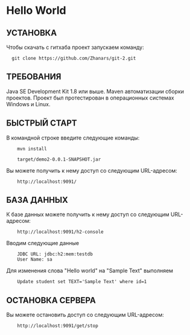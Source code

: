 Hello World
=============================
УСТАНОВКА
------------

Чтобы скачать с гитхаба проект запускаем команду:

      git clone https://github.com/Zhanars/git-2.git


ТРЕБОВАНИЯ
------------
Java SE Development Kit 1.8 или выше. 
Maven автоматизации сборки проектов.
Проект был протестирован в операционных системах Windows и Linux.


БЫСТРЫЙ СТАРТ
-----------

В командной строке введите следующие команды:

        mvn install           
  
        target/demo2-0.0.1-SNAPSHOT.jar   

Вы можете получить к нему доступ со следующим URL-адресом:

        http://localhost:9091/



БАЗА ДАННЫХ
-----------

К базе данных можете получить к нему доступ со следующим URL-адресом:

        http://localhost:9091/h2-console

Вводим следующие данные

        JDBC URL: jdbc:h2:mem:testdb
        User Name: sa

Для изменения слова "Hello world" на "Sample Text" выполняем

        Update student set TEXT='Sample Text' where id=1

ОСТАНОВКА СЕРВЕРА
-----------


Вы можете остановить доступ со следующим URL-адресом:

        http://localhost:9091/get/stop